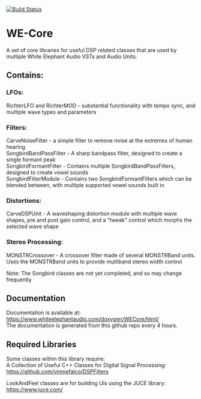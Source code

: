 [![Build Status](https://travis-ci.org/jd-13/WE-Core.svg?branch=master)](https://travis-ci.org/jd-13/WE-Core)

# WE-Core
A set of core libraries for useful DSP related classes that are used by multiple White Elephant Audio VSTs and Audio Units.  

## Contains:  
### LFOs:  
RichterLFO and RichterMOD - substantial functionality with tempo sync, and multiple wave types and parameters  

### Filters:  
CarveNoiseFilter - a simple filter to remove noise at the extremes of human hearing  
SongbirdBandPassFilter - A sharp bandpass filter, designed to create a single formant peak  
SongbirdFormantFilter - Contains multiple SongbirdBandPassFilters, designed to create vowel sounds  
SongbirdFilterModule - Contains two SongbirdFormantFilters which can be blended between, with multiple supported vowel sounds built in  

### Distortions:  
CarveDSPUnit - A waveshaping distortion module with multiple wave shapes, pre and post gain control, and a "tweak" control which morphs the selected wave shape  

### Stereo Processing:  
MONSTRCrossover - A crossover filter made of several MONSTRBand units. Uses the MONSTRBand units to provide multiband stereo width control  


Note: The Songbird classes are not yet completed, and so may change frequently  

## Documentation  
Documentation is available at: https://www.whiteelephantaudio.com/doxygen/WECore/html/  
The documentation is generated from this github repo every 4 hours.

## Required Libraries  
Some classes within this library require:  
A Collection of Useful C++ Classes for Digital Signal Processing: https://github.com/vinniefalco/DSPFilters

LookAndFeel classes are for building UIs using the JUCE library:
https://www.juce.com/
